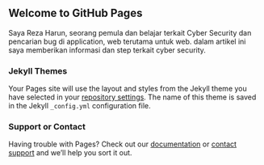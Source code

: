 ## Welcome to GitHub Pages

Saya Reza Harun, seorang pemula dan belajar terkait Cyber Security dan pencarian bug di application, web terutama untuk web. dalam artikel ini saya memberikan informasi dan step terkait cyber security.




### Jekyll Themes

Your Pages site will use the layout and styles from the Jekyll theme you have selected in your [repository settings](https://github.com/reharun/reharun.github.io/settings/pages). The name of this theme is saved in the Jekyll `_config.yml` configuration file.

### Support or Contact

Having trouble with Pages? Check out our [documentation](https://docs.github.com/categories/github-pages-basics/) or [contact support](https://support.github.com/contact) and we’ll help you sort it out.
